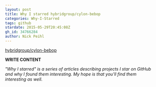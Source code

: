 ```yaml
---
layout: post
title: Why I starred hybridgroup/cylon-bebop
categories: Why-I-Starred
tags: github
stardate: 2015-05-29T20:45:08Z
gh_id: 34766284
author: Nick Peihl
---
```


[hybridgroup/cylon-bebop](star.repo.html_url)

**WRITE CONTENT**

*"Why I starred" is a series of articles describing projects I star on GitHub and why I found them interesting. My hope is that you'll find them interesting as well.*

